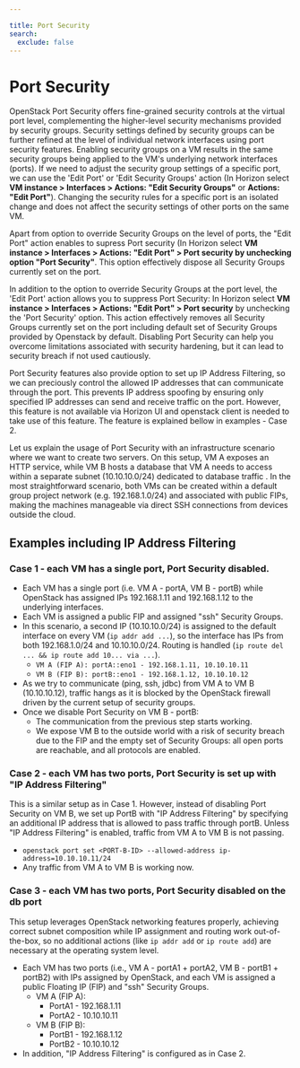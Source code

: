 ```yaml
---

title: Port Security
search:
  exclude: false
---
```


# Port Security

OpenStack Port Security offers fine-grained security controls at the virtual port level, complementing the higher-level security mechanisms provided by security groups. Security settings defined by security groups can be further refined at the level of individual network interfaces using port security features. Enabling security groups on a VM results in the same security groups being applied to the VM's underlying network interfaces (ports). If we need to adjust the security group settings of a specific port, we can use the 'Edit Port' or 'Edit Security Groups' action (In Horizon select **VM instance > Interfaces > Actions: "Edit Security Groups"** or **Actions: "Edit Port"**). Changing the security rules for a specific port is an isolated change and does not affect the security settings of other ports on the same VM.

Apart from option to override Security Groups on the level of ports, the "Edit Port" action enables to supress Port security (In Horizon select **VM instance > Interfaces > Actions: "Edit Port" > Port security by unchecking option "Port Security"**. This option effectively dispose all Security Groups currently set on the port.

In addition to the option to override Security Groups at the port level, the 'Edit Port' action allows you to suppress Port Security: In Horizon select **VM instance > Interfaces > Actions: "Edit Port" > Port security** by unchecking the 'Port Security' option. This action effectively removes all Security Groups currently set on the port including default set of Security Groups provided by Openstack by default. Disabling Port Security can help you overcome limitations associated with security hardening, but it can lead to security breach if not used cautiously.

Port Security features also provide option to set up IP Address Filtering, so we can preciously control the allowed IP addresses that can communicate through the port. This prevents IP address spoofing by ensuring only specified IP addresses can send and receive traffic on the port. However, this feature is not available via Horizon UI and openstack client is needed to take use of this feature. The feature is explained bellow in examples - Case 2.

Let us explain the usage of Port Security with an infrastructure scenario where we want to create two servers. On this setup, VM A exposes an HTTP service, while VM B hosts a database that VM A needs to access within a separate subnet (10.10.10.0/24) dedicated to database traffic . In the most straightforward scenario, both VMs can be created within a default group project network (e.g. 192.168.1.0/24) and associated with public FIPs, making the machines manageable via direct SSH connections from devices outside the cloud.


## Examples including IP Address Filtering


### Case 1 - each VM has a single port, Port Security disabled.
* Each VM has a single port (i.e. VM A - portA, VM B - portB) while OpenStack has assigned IPs 192.168.1.11 and 192.168.1.12 to the underlying interfaces.
* Each VM is assigned a public FIP and assigned "ssh" Security Groups.
* In this scenario, a second IP (10.10.10.0/24) is assigned to the default interface on every VM (`ip addr add ...`), so the interface has IPs from both 192.168.1.0/24 and 10.10.10.0/24. Routing is handled (`ip route del ... && ip route add 10... via ...`).
    * `VM A (FIP A): portA::eno1 - 192.168.1.11, 10.10.10.11`
    * `VM B (FIP B): portB::eno1 - 192.168.1.12, 10.10.10.12`
* As we try to communicate (ping, ssh, jdbc) from VM A to VM B (10.10.10.12), traffic hangs as it is blocked by the OpenStack firewall driven by the current setup of security groups.
* Once we disable Port Security on VM B - portB:
    * The communication from the previous step starts working.
    * We expose VM B to the outside world with a risk of security breach due to the FIP and the empty set of Security Groups: all open ports are reachable, and all protocols are enabled.


### Case 2 - each VM has two ports, Port Security is set up with "IP Address Filtering"
This is a similar setup as in Case 1. However, instead of disabling Port Security on VM B, we set up PortB with "IP Address Filtering" by specifying an additional IP address that is allowed to pass traffic through portB. Unless "IP Address Filtering" is enabled, traffic from VM A to VM B is not passing.
* `openstack port set <PORT-B-ID> --allowed-address ip-address=10.10.10.11/24`
* Any traffic from VM A to VM B is working now.


### Case 3 - each VM has two ports, Port Security disabled on the db port
This setup leverages OpenStack networking features properly, achieving correct subnet composition while IP assignment and routing work out-of-the-box, so no additional actions (like `ip addr add` or `ip route add`) are necessary at the operating system level.

* Each VM has two ports (i.e., VM A - portA1 + portA2, VM B - portB1 + portB2) with IPs assigned by OpenStack, and each VM is assigned a public Floating IP (FIP) and "ssh" Security Groups.
    * VM A (FIP A):
        * PortA1 - 192.168.1.11
        * PortA2 - 10.10.10.11
    * VM B (FIP B):
        * PortB1 - 192.168.1.12
        * PortB2 - 10.10.10.12
* In addition, "IP Address Filtering" is configured as in Case 2.
